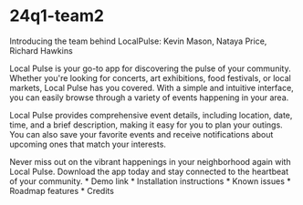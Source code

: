 # 24q1-team2
  Introducing the team behind LocalPulse: Kevin Mason, Nataya Price, Richard Hawkins
    
    
    
   Local Pulse is your go-to app for discovering the pulse of your community. Whether you're looking for concerts, art exhibitions, food festivals, or local markets, Local Pulse has you covered. With a simple and intuitive interface, you can easily browse through a variety of events happening in your area.

Local Pulse provides comprehensive event details, including location, date, time, and a brief description, making it easy for you to plan your outings. You can also save your favorite events and receive notifications about upcoming ones that match your interests.

Never miss out on the vibrant happenings in your neighborhood again with Local Pulse. Download the app today and stay connected to the heartbeat of your community.
    * Demo link
    * Installation instructions
    * Known issues
    * Roadmap features
    * Credits
